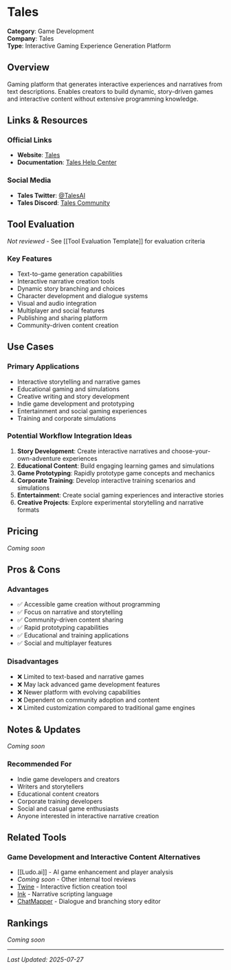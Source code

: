 # Tales

**Category**: Game Development  
**Company**: Tales  
**Type**: Interactive Gaming Experience Generation Platform  

## Overview

Gaming platform that generates interactive experiences and narratives from text descriptions. Enables creators to build dynamic, story-driven games and interactive content without extensive programming knowledge.

## Links & Resources

### Official Links
- **Website**: [Tales](https://tales.so/)
- **Documentation**: [Tales Help Center](https://help.tales.so/)

### Social Media
- **Tales Twitter**: [@TalesAI](https://twitter.com/TalesAI)
- **Tales Discord**: [Tales Community](https://discord.gg/tales)

## Tool Evaluation

*Not reviewed* - See [[Tool Evaluation Template]] for evaluation criteria

### Key Features
- Text-to-game generation capabilities
- Interactive narrative creation tools
- Dynamic story branching and choices
- Character development and dialogue systems
- Visual and audio integration
- Multiplayer and social features
- Publishing and sharing platform
- Community-driven content creation

## Use Cases

### Primary Applications
- Interactive storytelling and narrative games
- Educational gaming and simulations
- Creative writing and story development
- Indie game development and prototyping
- Entertainment and social gaming experiences
- Training and corporate simulations

### Potential Workflow Integration Ideas
1. **Story Development**: Create interactive narratives and choose-your-own-adventure experiences
2. **Educational Content**: Build engaging learning games and simulations
3. **Game Prototyping**: Rapidly prototype game concepts and mechanics
4. **Corporate Training**: Develop interactive training scenarios and simulations
5. **Entertainment**: Create social gaming experiences and interactive stories
6. **Creative Projects**: Explore experimental storytelling and narrative formats

## Pricing

*Coming soon*

## Pros & Cons

### Advantages
- ✅ Accessible game creation without programming
- ✅ Focus on narrative and storytelling
- ✅ Community-driven content sharing
- ✅ Rapid prototyping capabilities
- ✅ Educational and training applications
- ✅ Social and multiplayer features

### Disadvantages
- ❌ Limited to text-based and narrative games
- ❌ May lack advanced game development features
- ❌ Newer platform with evolving capabilities
- ❌ Dependent on community adoption and content
- ❌ Limited customization compared to traditional game engines

## Notes & Updates

*Coming soon*

### Recommended For
- Indie game developers and creators
- Writers and storytellers
- Educational content creators
- Corporate training developers
- Social and casual game enthusiasts
- Anyone interested in interactive narrative creation

## Related Tools

### Game Development and Interactive Content Alternatives
- [[Ludo.ai]] - AI game enhancement and player analysis
- *Coming soon* - Other internal tool reviews
- [Twine](https://twinery.org) - Interactive fiction creation tool
- [Ink](https://inklestudios.com/ink/) - Narrative scripting language
- [ChatMapper](https://chatmapper.com) - Dialogue and branching story editor

## Rankings

*Coming soon*

---

*Last Updated: 2025-07-27*